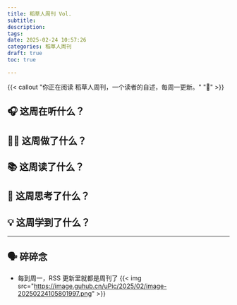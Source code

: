 ```yaml
---
title: 稻草人周刊 Vol.
subtitle: 
description: 
tags:
date: 2025-02-24 10:57:26
categories: 稻草人周刊
draft: true
toc: true

---
```


{{< callout "你正在阅读 稻草人周刊，一个读者的自述，每周一更新。" "🔖" >}}

## 🎧 这周在听什么？

## 🧑‍💻 这周做了什么？

## 📚 这周读了什么？

## 🧠 这周思考了什么？

## 💡 这周学到了什么？

---

## 🗣️ 碎碎念

- 每到周一，RSS 更新里就都是周刊了
  {{< img src="https://image.guhub.cn/uPic/2025/02/image-20250224105801997.png" >}}
